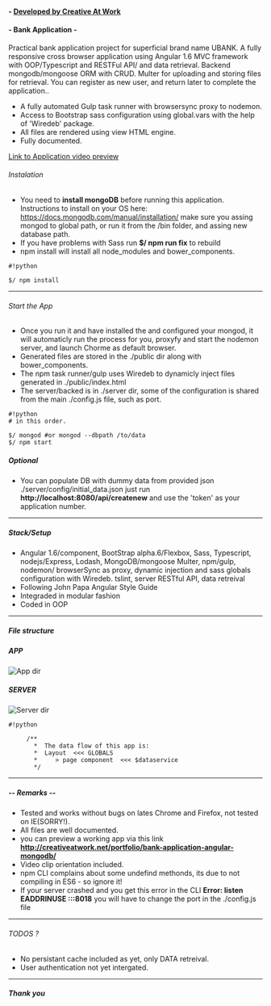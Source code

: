#### - [ Developed by Creative At Work ](http://creativeatwork.net)

#### - Bank Application -
Practical bank application project for superficial brand name UBANK. A fully responsive cross browser application using Angular 1.6 MVC framework with OOP/Typescript and RESTFul API/ and data retrieval. Backend mongodb/mongoose ORM with CRUD. Multer for uploading and storing files for retrieval.
You can register as new user, and return later to complete the application..
- A fully automated Gulp task runner with browsersync proxy to nodemon.
- Access to Bootstrap sass configuration using global.vars with the help of 'Wiredeb' package.
- All files are rendered using view HTML engine.
- Fully documented.

[ Link to Application video preview ](http://creativeatwork.net/portfolio/bank-application-angular-mongodb/)


###### Instalation
* You need to **install mongoDB** before running this application. Instructions to install on your OS here:
  https://docs.mongodb.com/manual/installation/
  make sure you assing mongod to global path, or run it from the /bin folder, and assing new database path.
* If you have problems with Sass run **$/ npm run fix** to rebuild
* npm install will install all node_modules and bower_components.

```
#!python

$/ npm install
```

***
###### Start the App
* Once you run it and have installed the and configured your mongod, it will automaticly run the process for you, 
  proxyfy and start the nodemon server, and launch Chorme as default browser.
* Generated files are stored in the ./public dir along with bower_components.
* The npm task runner/gulp uses Wiredeb to dynamicly inject files generated in ./public/index.html
* The server/backed is in ./server dir, some of the configuration is shared from the main 
  ./config.js file, such as port.

```
#!python
# in this order.

$/ mongod #or mongod --dbpath /to/data
$/ npm start
```

##### Optional
* You can populate DB with dummy data from provided json ./server/config/initial_data.json
  just run **http://localhost:8080/api/createnew**
  and use the 'token' as your application number.

***
##### Stack/Setup
* Angular 1.6/component, BootStrap alpha.6/Flexbox, Sass, Typescript, nodejs/Express, Lodash, MongoDB/mongoose
  Multer, npm/gulp, nodemon/ browserSync as proxy, dynamic injection and sass globals configuration with Wiredeb.
  tslint, server RESTful API, data retreival
* Following John Papa Angular Style Guide
* Integraded in modular fashion
* Coded in OOP
***


##### File structure

##### **APP**
![App dir](http://creativeatwork.net/git_images/app.dir.screen.png)

##### **SERVER**
![Server dir](http://creativeatwork.net/git_images/app.server.dir.screen.png)


```
#!python

     /**
       *  The data flow of this app is:
       *  Layout  <<< GLOBALS
       *     > page component  <<< $dataservice
       */
```

***

##### -- Remarks --
* Tested and works without bugs on lates Chrome and Firefox, not tested on IE(SORRY!).
* All files are well documented.
* you can preview a working app via this link **http://creativeatwork.net/portfolio/bank-application-angular-mongodb/**
* Video clip orientation included.
* npm CLI complains about some undefind methonds, its due to not compiling in ES6 - so ignore it! 
* If your server crashed and you get this error in the CLI **Error: listen EADDRINUSE :::8018**
  you will have to change the port in the ./config.js file
***

###### TODOS ?
* No persistant cache included as yet, only DATA retreival.
* User authentication not yet intergated.

***

##### Thank you